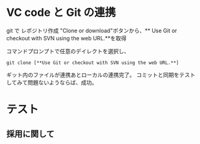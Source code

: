 # VC code と Git の連携
git で レポジトリ作成
"Clone or download"ボタンから、** Use Git or checkout with SVN using the web URL.**を取得

コマンドプロンプトで任意のデイレクトを選択し、
```
git clone [**Use Git or checkout with SVN using the web URL.**]
```
ギット内のファイルが連携あとローカルの連携完了。
コミットと同期をテストしてみて問題ないようならば、成功。




# テスト
## 採用に関して